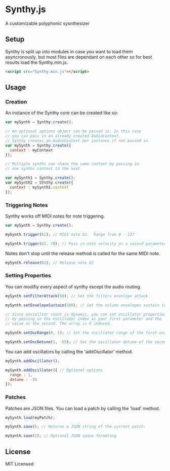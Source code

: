 Synthy.js
==============================

A customizable polyphonic sysnthesizer

Setup
-----------------------------------

Synthy is split up into modules in case you want to load them asyncronously, but most files are dependant on each other so for best results load the Synthy.min.js.

```html
<script src="Synthy.min.js"></script>
```

Usage
----------------------------------------

### Creation
An instance of the Synthy core can be created like so:

```javascript
var mySynth = Synthy.create();

// An optional options object can be passed in. In this case
// you can pass in an already created AudioContext.
// Synthy creates an AudioContext per instance if not passed in.
var mySynth = Synthy.create({
  context : myContext
});

// Multiple synths can share the same context by passing in 
// one synths context to the next

var mySynth1 = Synthy.create();
var mySynth2 = SYnthy.create({
  context : mySynth1.context
});
```

### Triggering Notes

Synthy works off MIDI notes for note triggering.

```javascript
var mySynth = Synthy.create();

mySynth.trigger(62); // MIDI note 62.  Range from 0 - 127

mySynth.trigger(62, 78); // Pass in note velocity as a second parameter. Defaults to 127.
```

Notes don't stop until the release method is called for the same MIDI note.

```javascript
mySynth.release(62); // Release note 62
```

### Setting Properties

You can modifiy every aspect of synthy except the audio routing.

```javascript
mySynth.setFilterAttack(50); // Set the filters envelope attack

mySynth.setEnvelopeSustain(100); // Set the volume envelopes sustain to 100

// Since oscialltor count is dynamic, you can set oscillator properties
// by passing in the oscillator index as your first parameter and the 
// value as the second. The array is 0 indexed.

mySynth.setOscRange(0, 1); // Set the oscillator range of the first oscillator

mySynth.setOscDetune(1, -55); // Set the oscillator detune of the second oscillator
```

You can add oscillators by calling the 'addOscillator' method.

```javascript
mySynth.addOscillator(); 

mySynth.addOscillator({ // Optional options
  range : 1,
  detune : -55
});
```

### Patches

Patches are JSON files. You can load a patch by calling the 'load' method.

```javascript
mySynth.load(myPatch);

mySynth.save(); // Returns a JSON string of the current patch.

mySynth.save(2); // Optional JSON space formating
```

License
---------------------------
MIT Licensed
